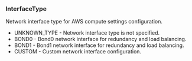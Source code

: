 ### InterfaceType
Network interface type for AWS compute settings configuration.

- UNKNOWN_TYPE - Network interface type is not specified.
- BOND0 - Bond0 network interface for redundancy and load balancing.
- BOND1 - Bond1 network interface for redundancy and load balancing.
- CUSTOM - Custom network interface configuration.
